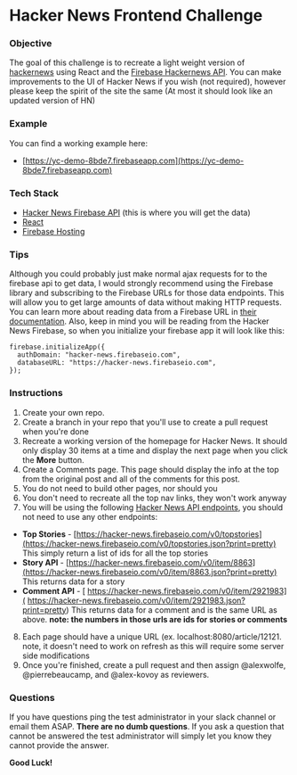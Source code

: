 # Hacker News Frontend Challenge

### Objective
The goal of this challenge is to recreate a light weight version of [hackernews](https://news.ycombinator.com/) using React and the [Firebase Hackernews API](https://github.com/HackerNews/API). You can make improvements to the UI of Hacker News if you wish (not required), however please keep the spirit of the site the same (At most it should look like an updated version of HN)

### Example
You can find a working example here:
- [https://yc-demo-8bde7.firebaseapp.com](https://yc-demo-8bde7.firebaseapp.com)

### Tech Stack
- [Hacker News Firebase API](https://github.com/HackerNews/API) (this is where you will get the data)
- [React](https://reactjs.org/docs/getting-started.html)
- [Firebase Hosting](https://firebase.google.com/)

### Tips
Although you could probably just make normal ajax requests for to the firebase api to get data, I would strongly recommend using the Firebase library and subscribing to the Firebase URLs for those data endpoints. This will allow you to get large amounts of data without making HTTP requests. You can learn more about reading data from a Firebase URL in [their documentation](https://firebase.google.com/docs/database/web/read-and-write?authuser=0). Also, keep in mind you will be reading from the Hacker News Firebase, so when you initialize your firebase app it will look like this:
```
firebase.initializeApp({
  authDomain: "hacker-news.firebaseio.com",
  databaseURL: "https://hacker-news.firebaseio.com",
});
```

### Instructions
1. Create your own repo.
2. Create a branch in your repo that you'll use to create a pull request when you're done
3. Recreate a working version of the homepage for Hacker News. It should only display 30 items at a time and display the next page when you click the **More** button.
4. Create a Comments page. This page should display the info at the top from the original post and all of the comments for this post.
5. You do not need to build other pages, nor should you
6. You don't need to recreate all the top nav links, they won't work anyway
7. You will be using the following [Hacker News API endpoints](https://github.com/HackerNews/API), you should not need to use any other endpoints:
- **Top Stories** -  [https://hacker-news.firebaseio.com/v0/topstories](https://hacker-news.firebaseio.com/v0/topstories.json?print=pretty) This simply return a list of ids for all the top stories
- **Story API** -  [https://hacker-news.firebaseio.com/v0/item/8863](https://hacker-news.firebaseio.com/v0/item/8863.json?print=pretty) This returns data for a story
- **Comment API** -  [ https://hacker-news.firebaseio.com/v0/item/2921983]( https://hacker-news.firebaseio.com/v0/item/2921983.json?print=pretty) This returns data for a comment and is the same URL as above. **note: the numbers in those urls are ids for stories or comments**
8. Each page should have a unique URL (ex. localhost:8080/article/12121. note, it doesn't need to work on refresh as this will require some server side modifications
9. Once you're finished, create a pull request and then assign @alexwolfe, @pierrebeaucamp, and @alex-kovoy as reviewers.

### Questions
If you have questions ping the test administrator in your slack channel or email them ASAP. **There are no dumb questions**. If you ask a question that cannot be answered the test administrator will simply let you know they cannot provide the answer.

**Good Luck!**